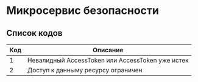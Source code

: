 # Микросервис безопасности

## Список кодов

| Код  | Описание                                         |
| ---- | ------------------------------------------------ |
| 1    | Невалидный AccessToken или AccessToken уже истек |
| 2    | Доступ к данныму ресурсу ограничен               |

